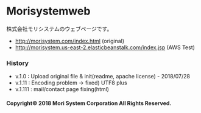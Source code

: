 # Morisystemweb
株式会社モリシステムのウェブページです。
* http://morisystem.com/index.html (original)
* http://morisystem.us-east-2.elasticbeanstalk.com/index.jsp 
(AWS Test)

### History
- v.1.0 : Upload original file & init(readme, apache license) - 2018/07/28
- v.1.11 : Encoding problem -> fixed) UTF8 plus
- v.1.111 : mail/contact page fixing(html)

#### Copyright© 2018 Mori System Corporation All Rights Reserved.
